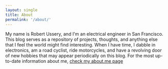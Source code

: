 ```yaml
---
layout: single
title: About
permalink: '/about/'
---
```


My name is Robert Ussery, and I'm an electrical engineer in San Francisco. This blog serves as a repository of projects, thoughts, and anything else that I feel the world might find interesting. When I have time, I dabble in electronics, am a road cyclist, ride motorcycles, and have a revolving door of new hobbies that may appear periodically on this blog. For the most up-to-date information about me, [check my about.me page](http://about.me/RobertUssery)